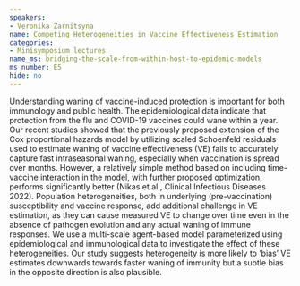 ```yaml
---
speakers:
- Veronika Zarnitsyna
name: Competing Heterogeneities in Vaccine Effectiveness Estimation
categories:
- Minisymposium lectures
name_ms: bridging-the-scale-from-within-host-to-epidemic-models
ms_number: E5
hide: no
---
```

Understanding waning of vaccine-induced protection is important for both immunology and public health. The epidemiological data indicate that protection from the flu and COVID-19 vaccines could wane within a year. Our recent studies showed that the previously proposed extension of the Cox proportional hazards model by utilizing scaled Schoenfeld residuals used to estimate waning of vaccine effectiveness (VE) fails to accurately capture fast intraseasonal waning, especially when vaccination is spread over months. However, a relatively simple method based on including time-vaccine interaction in the model, with further proposed optimization, performs significantly better (Nikas et al., Clinical Infectious Diseases 2022). Population heterogeneities, both in underlying (pre-vaccination) susceptibility and vaccine response, add additional challenge in VE estimation, as they can cause measured VE to change over time even in the absence of pathogen evolution and any actual waning of immune responses. We use a multi-scale agent-based model parameterized using epidemiological and immunological data to investigate the effect of these heterogeneities. Our study suggests heterogeneity is more likely to ‘bias’ VE estimates downwards towards faster waning of immunity but a subtle bias in the opposite direction is also plausible.


